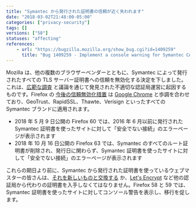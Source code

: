 ```yaml
---
title: "Symantec から発行された証明書の信頼が近く失われます"
date: "2018-03-02T21:48:00-05:00"
categories: ["privacy-security"]
tags: []
versions: ["58"]
statuses: "affecting"
references:
    - url: "https://bugzilla.mozilla.org/show_bug.cgi?id=1409259"
      title: "Bug 1409259 - Implement a console warning for Symantec CAs affected by the distrust plan"
---
```

Mozilla は、他の複数のブラウザーベンダーとともに、Symantec によって発行されたすべての TLS サーバー証明書への信頼を無効化する決定を下しました。これは、[広範な調査](https://wiki.mozilla.org/CA:Symantec_Issues) と議論を通じて発見された不適切な認証局運営に起因するものです。Firefox の [今後の信頼無効化措置](https://wiki.mozilla.org/CA/Upcoming_Distrust_Actions) は [Google Chrome](https://developers-jp.googleblog.com/2017/09/chromes-plan-to-distrust-symantec.html) と歩調を合わせており、GeoTrust、RapidSSL、Thawte、Verisign といったすべての Symantec ブランドに適用されます。

* 2018 年 5 月 9 日公開の Firefox 60 では、2016 年 6 月以前に発行された Symantec 証明書を使ったサイトに対して「安全でない接続」のエラーページが表示されます
* 2018 年 10 月 16 日公開の Firefox 63 では、Symantec のすべてのルート証明書が削除され、発行日に関わらず、Symantec 証明書を使ったサイトに対して「安全でない接続」のエラーページが表示されます

これらの期日より前に、Symantec から発行された証明書を使っているウェブマスターの皆さんは、[それを新しいものと交換する](https://www.symantec.com/connect/ja/blogs/symantec-ssltls) か、[Let's Encrypt](https://letsencrypt.org/) など他の認証局から代わりの証明書を入手しなくてはなりません。Firefox 58 と 59 では、Symantec 証明書を使ったサイトに対してコンソール警告を表示し、移行を促します。
